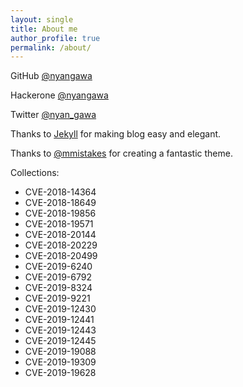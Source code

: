 ```yaml
---
layout: single
title: About me
author_profile: true
permalink: /about/
---
```


GitHub [@nyangawa](https://github.com/nyangawa)

Hackerone [@nyangawa](https://hackerone.com/nyangawa)

Twitter [@nyan_gawa](https://twitter.com/nyan_gawa)

Thanks to [Jekyll](https://jekyllrb.com/) for making blog easy and elegant.

Thanks to [@mmistakes](https://github.com/mmistakes/minimal-mistakes) for creating a fantastic theme.

Collections:
- CVE-2018-14364
- CVE-2018-18649
- CVE-2018-19856
- CVE-2018-19571
- CVE-2018-20144
- CVE-2018-20229
- CVE-2018-20499
- CVE-2019-6240
- CVE-2019-6792
- CVE-2019-8324
- CVE-2019-9221
- CVE-2019-12430
- CVE-2019-12441
- CVE-2019-12443
- CVE-2019-12445
- CVE-2019-19088
- CVE-2019-19309
- CVE-2019-19628
